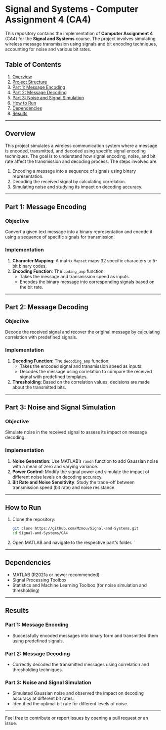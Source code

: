 
# Signal and Systems - Computer Assignment 4 (CA4)

This repository contains the implementation of **Computer Assignment 4** (CA4) for the **Signal and Systems** course. The project involves simulating wireless message transmission using signals and bit encoding techniques, accounting for noise and various bit rates.

## Table of Contents
1. [Overview](#overview)
2. [Project Structure](#project-structure)
3. [Part 1: Message Encoding](#part-1-message-encoding)
4. [Part 2: Message Decoding](#part-2-message-decoding)
5. [Part 3: Noise and Signal Simulation](#part-3-noise-and-signal-simulation)
6. [How to Run](#how-to-run)
7. [Dependencies](#dependencies)
8. [Results](#results)

---

## Overview

This project simulates a wireless communication system where a message is encoded, transmitted, and decoded using specific signal encoding techniques. The goal is to understand how signal encoding, noise, and bit rate affect the transmission and decoding process. The steps involved are:

1. Encoding a message into a sequence of signals using binary representation.
2. Decoding the received signal by calculating correlation.
3. Simulating noise and studying its impact on decoding accuracy.

---

## Part 1: Message Encoding

### Objective
Convert a given text message into a binary representation and encode it using a sequence of specific signals for transmission.

### Implementation
1. **Character Mapping**: A matrix `Mapset` maps 32 specific characters to 5-bit binary codes.
2. **Encoding Function**: The `coding_amp` function:
   - Takes the message and transmission speed as inputs.
   - Encodes the binary message into corresponding signals based on the bit rate.

---

## Part 2: Message Decoding

### Objective
Decode the received signal and recover the original message by calculating correlation with predefined signals.

### Implementation
1. **Decoding Function**: The `decoding_amp` function:
   - Takes the encoded signal and transmission speed as inputs.
   - Decodes the message using correlation to compare the received signal with predefined templates.
2. **Thresholding**: Based on the correlation values, decisions are made about the transmitted bits.

---

## Part 3: Noise and Signal Simulation

### Objective
Simulate noise in the received signal to assess its impact on message decoding.

### Implementation
1. **Noise Generation**: Use MATLAB’s `randn` function to add Gaussian noise with a mean of zero and varying variance.
2. **Power Control**: Modify the signal power and simulate the impact of different noise levels on decoding accuracy.
3. **Bit Rate and Noise Sensitivity**: Study the trade-off between transmission speed (bit rate) and noise resistance.

---

## How to Run

1. Clone the repository:
   ```bash
   git clone https://github.com/Mzmou/Signal-and-Systems.git
   cd Signal-and-Systems/CA4
   ```
2. Open MATLAB and navigate to the respective part's folder.
`

---

## Dependencies

- MATLAB (R2021a or newer recommended)
- Signal Processing Toolbox
- Statistics and Machine Learning Toolbox (for noise simulation and thresholding)

---

## Results

### Part 1: Message Encoding
- Successfully encoded messages into binary form and transmitted them using predefined signals.

### Part 2: Message Decoding
- Correctly decoded the transmitted messages using correlation and thresholding techniques.

### Part 3: Noise and Signal Simulation
- Simulated Gaussian noise and observed the impact on decoding accuracy at different bit rates.
- Identified the optimal bit rate for different levels of noise.

---

Feel free to contribute or report issues by opening a pull request or an issue.

